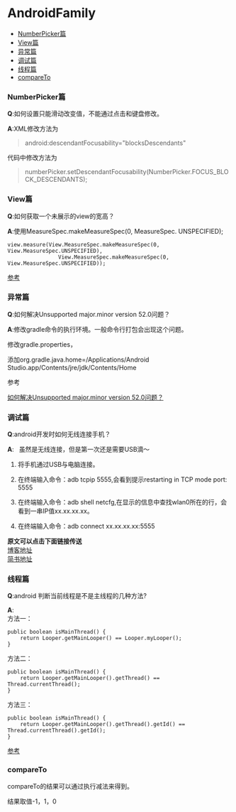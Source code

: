 # AndroidFamily

- [NumberPicker篇](#numberpicker)
- [View篇](#view)
- [异常篇](#exception)
- [调试篇](#debug)
- [线程篇](#thread)
- [compareTo](#compareTo)



<h3 id="numberpicker">NumberPicker篇</h3>

**Q**:如何设置只能滑动改变值，不能通过点击和键盘修改。 

**A**:XML修改方法为
  >android:descendantFocusability="blocksDescendants" 
  
  代码中修改方法为
  >numberPicker.setDescendantFocusability(NumberPicker.FOCUS_BLOCK_DESCENDANTS);


<h3 id="view">View篇</h3>

**Q**:如何获取一个未展示的view的宽高？

**A**:使用MeasureSpec.makeMeasureSpec(0, MeasureSpec. UNSPECIFIED);
```
view.measure(View.MeasureSpec.makeMeasureSpec(0, View.MeasureSpec.UNSPECIFIED),
                View.MeasureSpec.makeMeasureSpec(0, View.MeasureSpec.UNSPECIFIED));
```
[参考](https://stackoverflow.com/questions/15862052/get-the-measures-of-popup-window)

<h3 id="exception">异常篇</h3>

**Q**:如何解决Unsupported major.minor version 52.0问题？  

**A**:修改gradle命令的执行环境。一般命令行打包会出现这个问题。  
  
修改gradle.properties，  
  
添加org.gradle.java.home=/Applications/Android Studio.app/Contents/jre/jdk/Contents/Home  
  
参考  
  
[如何解决Unsupported major.minor version 52.0问题？](http://www.jianshu.com/p/5eebd3c609d6)

<h3 id="debug">调试篇</h3>

**Q**:android开发时如何无线连接手机？

**A**:  
虽然是无线连接，但是第一次还是需要USB滴～  

1. 将手机通过USB与电脑连接。

2. 在终端输入命令：adb tcpip 5555,会看到提示restarting in TCP mode port: 5555

3. 在终端输入命令：adb shell netcfg,在显示的信息中查找wlan0所在的行，会看到一串IP值xx.xx.xx.xx。

4. 在终端输入命令：adb connect xx.xx.xx.xx:5555

**原文可以点击下面链接传送**  
[博客地址](https://nesger.github.io//posts/android-wireless)  
[简书地址](http://www.jianshu.com/p/ce92c0ee132f)


<h3 id="thread">线程篇</h3>

**Q**:android 判断当前线程是不是主线程的几种方法?

**A**:  
方法一：
```
public boolean isMainThread() {
    return Looper.getMainLooper() == Looper.myLooper();
}
```
方法二：
```
public boolean isMainThread() {
    return Looper.getMainLooper().getThread() == Thread.currentThread();
}
```
方法三：
```
public boolean isMainThread() {
    return Looper.getMainLooper().getThread().getId() == Thread.currentThread().getId();
}
```
[参考](http://blog.csdn.net/ddddwwww2/article/details/53521831)

<h3 id="compareTo">compareTo</h3>
compareTo的结果可以通过执行减法来得到。

结果取值-1，1，0
